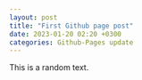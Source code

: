 ```yaml
---
layout: post
title: "First Github page post"
date: 2023-01-20 02:20 +0300
categories: Github-Pages update
---
```


This is a random text. 
